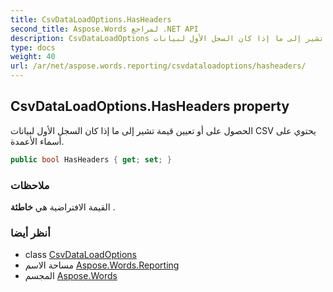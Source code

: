 ```yaml
---
title: CsvDataLoadOptions.HasHeaders
second_title: Aspose.Words لمراجع .NET API
description: CsvDataLoadOptions ملكية. الحصول على أو تعيين قيمة تشير إلى ما إذا كان السجل الأول لبيانات CSV يحتوي على أسماء الأعمدة.
type: docs
weight: 40
url: /ar/net/aspose.words.reporting/csvdataloadoptions/hasheaders/
---
```

## CsvDataLoadOptions.HasHeaders property

الحصول على أو تعيين قيمة تشير إلى ما إذا كان السجل الأول لبيانات CSV يحتوي على أسماء الأعمدة.

```csharp
public bool HasHeaders { get; set; }
```

### ملاحظات

القيمة الافتراضية هي **خاطئة** .

### أنظر أيضا

* class [CsvDataLoadOptions](../)
* مساحة الاسم [Aspose.Words.Reporting](../../csvdataloadoptions/)
* المجسم [Aspose.Words](../../../)



